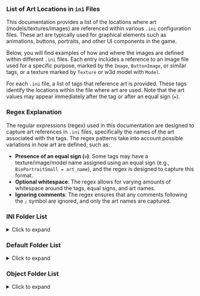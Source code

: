 ### List of Art Locations in `ini` Files

This documentation provides a list of the locations where art (models/textures/images) are referenced within
various `.ini` configuration files. These art are typically used for graphical elements such as
animations, buttons, portraits, and other UI components in the game.

Below, you will find examples of how and where the images are defined within different `.ini` files.
Each entry includes a reference to an image file used for a specific purpose, marked by
the `Image`, `ButtonImage`, or similar tags, or a texture marked by `Texture` or w3d model with `Model`.

For each `.ini` file, a list of tags that reference art is provided. These tags identify
the locations within the file where art are used. Note that the art values may appear immediately
after the tag or after an equal sign (`=`).

### Regex Explanation

The regular expressions (regex) used in this documentation are designed to capture art references
in `.ini` files, specifically the names of the art associated with the tags.
The regex patterns take into account possible variations in how art are defined, such as:

- **Presence of an equal sign (`=`)**: Some tags may have a texture/image/model name assigned using an equal 
  sign (e.g., `BioPortraitSmall = art_name`), and the regex is designed to capture this format.
- **Optional whitespace**: The regex allows for varying amounts of whitespace around the tags,
  equal signs, and art names.
- **Ignoring comments**: The regex ensures that any comments following the `;` symbol are ignored, 
  and only the art names are captured.

### INI Folder List

<details>
  <summary>Click to expand</summary>

File: `Animation2D.ini` <br>
Tags: `Image` (image) <br>
Regex Expression (Image): `^\s*Image\s*(?:=\s*([^\s;]+))?\s*(?:;.*)?$`

---
File: `ChallengeMode.ini` <br>
Tags: `BioPortraitSmall` (image), `BioPortraitLarge` (image), `DefeatedImage` (image), `VictoriousImage` (image) <br>
Regex Expression (Image): `^\s*(BioPortraitSmall|BioPortraitLarge|DefeatedImage|VictoriousImage)\s*(?:=\s*([^\s;]+))?\s*(?:;.*)?$`

---
File: `CommandButton.ini` <br>
Tags: `ButtonImage` (image) <br>
Regex Expression (Image): `^\s*ButtonImage\s*(?:=\s*([^\s;]+))?\s*(?:;.*)?$`


File: `ControlBarScheme.ini` <br>
Tags: 3 types of tags:
1. **Tags without images**:  
   The following tags do not specify images.
   ```
   side value ; no image
   GenBarButtonIn value ; no image
   GenBarButtonOn value ; no image
   ```

2. **Tags with images**:  
   Tags with string value in one word and not numbers only represent images.  
   ```
   GenBarButtonIn SNBarButtonGen2IN ; image
   ```

3. **Tags without images**:  
   Tags containing multiple words or numbers only or no value represent no images. 
   ```
   ButtonBorderSystemColor R:207 G:195 B:2 A:255 ; no image
   ScreenCreationRes X:800 Y:600 ; no image
   Layer 4 ; no image
   tag ; no image
   ```
   
Regex Expression (Image): `^\s*(?!(?:ControlBarScheme|Side|GenBarButtonIn|GenBarButtonOn)\b)(\S+)\s+([^\s;]+)\s*(?:;.*)?$`

---
File: `Crate.ini` <br>
Tags: `Model` (w3d model file) <br>
Regex Expression (model): `^\s*Model\s*(?:=\s*)?(\S+)\s*(?:;.*)?$`

---
File: `GameData.ini` <br>
Tags: `MoveHintName` (W3D model file) <br>
Regex Expression (model): `^\s*MoveHintName\s*(?:=\s*)?(\S+)\s*(?:;.*)?$`

---
File: `InGameUI.ini` <br>
Tags: `Texture` (texture file) <br>
Regex Expression (Texture): `^\s*Texture\s*(?:=\s*)?(\S+)\s*(?:;.*)?$`

---
File: `Mouse.ini` <br>
Tags: `Image` (image), `Texture` (texture file) <br>
Regex Expression (Image): `^\s*Image\s*(?:=\s*)?([^\s;]+)\s*(?:;.*)?$` <br>
Regex Expression (Texture): `^\s*Texture\s*(?:=\s*)?([^\s;]+)\s*(?:;.*)?$`

---
File: `ObjectCreationList.ini` <br>
Tags: `ModelNames` (multple w3d model file), `Texture` (texture file) <br>
Regex Expression (Texture): `^\s*Texture\s*(?:=\s*)?((?:[^\s;]+\s*)+)(?:;.*)?$`
Regex Expression (Model): `^\s*ModelNames\s*(?:=\s*)?((?:[^\s;]+\s*)+)(?:;.*)?$`

---
File: `ParticleSystem.ini` <br>
Tags: `ParticleName` (texture file with extension) <br>
Regex Expression (Texture): `^\s*ParticleName\s*(?:=\s*)?([^.\s;]+\.[^\s;]+)(?:;.*)?$`

---
File: `PlayerTemplate.ini` <br>
Tags: `ScoreScreenImage` (image), `LoadScreenImage` (image), `GeneralImage` (image), `FlagWaterMark` (image),
`EnabledImage` (image), `SideIconImage` (image), `MedallionRegular` (image), `MedallionHilite` (image), `MedallionSelect` (image) <br>
Regex Expression (Image): `^\s*(ScoreScreenImage|LoadScreenImage|GeneralImage|FlagWaterMark|EnabledImage|SideIconImage|MedallionRegular|MedallionHilite|MedallionSelect)\s*(?:=\s*)?([^\s;]+)\s*(?:;.*)?$`

---
File: `Roads.ini` <br>
Tags: `Texture` (texture file with extension), `TextureDamaged` (texture file with extension),
`TextureReallyDamaged` (texture file with extension), `TextureBroken` (texture file with extension),
`BridgeModelName` (w3d model file), `BridgeModelNameDamaged` (w3d model file),
`BridgeModelNameReallyDamaged` (w3d model file), `BridgeModelNameBroken` (w3d model file) <br>
Regex Expression (Texture): `^\s*(Texture|TextureDamaged|TextureReallyDamaged|TextureBroken)\s*(?:=\s*)?([^.\s;]+\.[^\s;]+)(?:;.*)?$`
Regex Expression (Model): `^\s*(BridgeModelName|BridgeModelNameDamaged|BridgeModelNameReallyDamaged|BridgeModelNameBroken)\s*(?:=\s*)?(\S+)\s*(?:;.*)?$`

---
File: `Terrain.ini` <br>
Tags: `Texture` (texture file with extension) <br>
Regex Expression (Texture): `^\s*Texture\s*(?:=\s*)?([^.\s;]+\.[^\s;]+)(?:;.*)?$`

---
File: `Upgrade.ini` <br>
Tags: `ButtonImage` (image) <br>
Regex Expression (Image): `^\s*ButtonImage\s*(?:=\s*)?([^\s;]+)\s*(?:;.*)?$`

---
File: `Water.ini` <br>
Tags: `SkyTexture` (texture file with extension), `WaterTexture` (texture file with extension), `StandingWaterTexture` (texture file with extension) <br>
Regex Expression (Texture): `^\s*(SkyTexture|WaterTexture|StandingWaterTexture)\s*(?:=\s*)?([^.\s;]+\.[^\s;]+)(?:;.*)?$`

---
File: `Weather.ini` <br>
Tags: `SnowTexture` (texture file with extension) <br>
Regex Expression (Texture): `^\s*SnowTexture\s*(?:=\s*)?([^.\s;]+\.[^\s;]+)(?:;.*)?$`

</details>

### Default Folder List

<details>
  <summary>Click to expand</summary>

File: `Default/ControlBarScheme.ini` <br>
Regex Expression (Image): `^\s*(?!(?:ControlBarScheme|Side|GenBarButtonIn|GenBarButtonOn)\b)(\S+)\s+([^\s;]+)\s*(?:;.*)?$`

---
File: `Upgrade.ini` <br>
Tags: `ButtonImage` (image) <br>
Regex Expression (Image): `^\s*ButtonImage\s*(?:=\s*)?([^\s;]+)\s*(?:;.*)?$`


</details>

### Object Folder List

<details>
  <summary>Click to expand</summary>

All the ini files in the Object folder have the same tags. <br>
Tags: `Texture` (texture file with or without extension), `Model` (w3d model file),
      `TrackMarks` (texture file with extension), `ShadowI` (texture file)
      `Animation` ([w3d_model_file].[w3d_model_file] with optional parameters),
      `IdleAnimation` ([w3d_model_file].[w3d_model_file]  with optional parameters),
      `SelectPortrait` (image), `ButtonImage` (image) <br>

Regex Expression (Image): `^\s*(SelectPortrait|ButtonImage)\s*(?:=\s*)?([^\s;]+)\s*(?:;.*)?$` <br>
Regex Expression (Texture): `^\s*(Texture|TrackMarks|ShadowTexture)\s*(?:=\s*)?([^.\s;]+)(?:\.[^\s;]+)?\s*(?:;.*)?$` <br>
Regex Expression (Model signal): `^\s*Model\s*(?:=\s*)?(\S+)\s*(?:;.*)?$`
Regex Expression (Model double): `^\s*(IdleAnimation|Animation)\s*(?:=\s*)?([^\s;]+\.[^\s;]+)(?:\s+.*)?(?:;.*)?$` <br>

</details>
